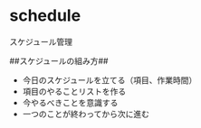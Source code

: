 # schedule
スケジュール管理

##スケジュールの組み方##
- 今日のスケジュールを立てる（項目、作業時間）
- 項目のやることリストを作る
- 今やるべきことを意識する
- 一つのことが終わってから次に進む
